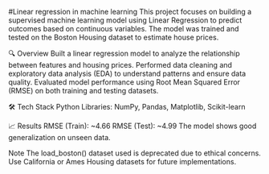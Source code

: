 #Linear regression in machine learning
This project focuses on building a supervised machine learning model using Linear Regression to predict outcomes based on continuous variables. The model was trained and tested on the Boston Housing dataset to estimate house prices.

🔍 Overview
Built a linear regression model to analyze the relationship between features and housing prices.
Performed data cleaning and exploratory data analysis (EDA) to understand patterns and ensure data quality.
Evaluated model performance using Root Mean Squared Error (RMSE) on both training and testing datasets.

🛠️ Tech Stack
Python
Libraries: NumPy, Pandas, Matplotlib, Scikit-learn

📈 Results
RMSE (Train): ~4.66
RMSE (Test): ~4.99
The model shows good generalization on unseen data.

Note
The load_boston() dataset used is deprecated due to ethical concerns. Use California or Ames Housing datasets for future implementations.
